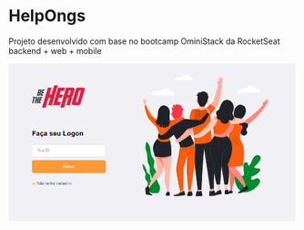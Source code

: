 # HelpOngs
Projeto desenvolvido com base no bootcamp OminiStack da RocketSeat
backend + web + mobile

![](/frontend/src/assets/loginScreen.png)
